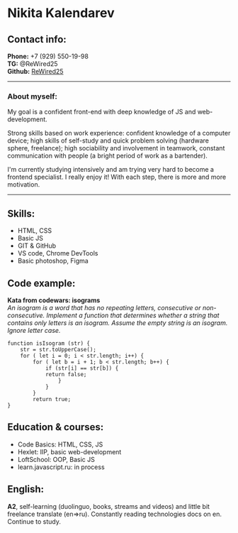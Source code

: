 # Nikita Kalendarev

## Contact info:

**Phone:** +7 (929) 550-19-98\
**TG:** @ReWired25\
**Github:** [ReWired25](https://github.com/ReWired25)

***
### About myself:

My goal is a confident front-end with deep knowledge of JS and web-development.

Strong skills based on work experience: confident knowledge of a computer device; high skills of self-study and quick problem solving (hardware sphere, freelance); high sociability and involvement in teamwork, constant communication with people (a bright period of work as a bartender).

I'm currently studying intensively and am trying very hard to become a frontend specialist. I really enjoy it! With each step, there is more and more motivation.

***

## Skills:

* HTML, CSS
* Basic JS
* GIT & GitHub
* VS code, Chrome DevTools
* Basic photoshop, Figma

## Code example:

**Kata from codewars: isograms**\
*An isogram is a word that has no repeating letters, consecutive or non-consecutive. Implement a function that determines whether a string that contains only letters is an isogram. Assume the empty string is an isogram. Ignore letter case.*

```
function isIsogram (str) {
	str = str.toUpperCase();
	for ( let i = 0; i < str.length; i++) {
		for ( let b = i + 1; b < str.length; b++) {
			if (str[i] == str[b]) {
			return false;
    			}
    		}
    	}
    	return true;
}
```

## Education & courses:

* Code Basics: HTML, CSS, JS
* Hexlet: IIP, basic web-development
* LoftSchool: OOP, Basic JS
* learn.javascript.ru: in process

## English:

**A2**, self-learning (duolinguo, books, streams and videos) and little bit freelance translate (en=>ru). Constantly reading technologies docs on en. Continue to study.
